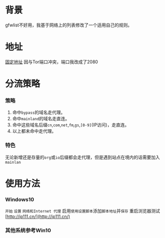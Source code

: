 # 背景
gfwlist不好用，我基于网络上的列表修改了一个适用自己的规则。
# 地址
[固定地址](https://raw.githubusercontent.com/WillGhost/pacGood/master/pac.txt) 因与Tor端口冲突，端口我改成了2080
# 分流策略
### 策略
1. 命中`bypass`的域名走代理。
2. 命中`mainland`的域名走直连。
3. 命中这些域名后缀`cn`,`com`,`net`,`fm`,`gs`,`[0-9]`(IP访问)，走直连。
4. 以上都未命中走代理。
### 特色
无论新增还是存量的`org`或`io`后缀都会走代理，但是遇到站点在境内的话需要加入`mainlan`
# 使用方法
### Windows10
`开始` `设置` `网络和Internet 代理`
启用`使用设置脚本`添加`脚本地址`并`保存`
重启浏览器测试 [http://ip111.cn/](http://ip111.cn/)
### 其他系统参考Win10
